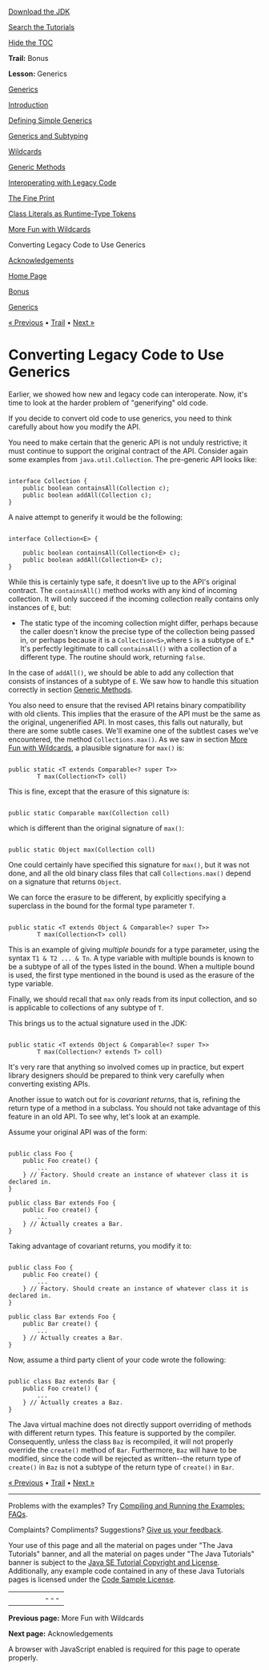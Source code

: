 [Download
the JDK](http://java.sun.com/javase/6/download.jsp)
  
[Search the
Tutorials](../../search.html)
  
[Hide the TOC](javascript:toggleLeft())

**Trail:** Bonus
  
**Lesson:** Generics

[Generics](index.html)

[Introduction](intro.html)

[Defining Simple Generics](simple.html)

[Generics and Subtyping](subtype.html)

[Wildcards](wildcards.html)

[Generic Methods](methods.html)

[Interoperating with Legacy Code](legacy.html)

[The Fine Print](fineprint.html)

[Class Literals as Runtime-Type Tokens](literals.html)

[More Fun with Wildcards](morefun.html)

Converting Legacy Code to Use Generics

[Acknowledgements](acknowledgements.html)

[Home Page](../../index.html)
>
[Bonus](../index.html)
>
[Generics](index.html)

[« Previous](morefun.html) • [Trail](../TOC.html) • [Next »](acknowledgements.html)

# Converting Legacy Code to Use Generics

Earlier, we showed how new and legacy code can interoperate. Now, it's
time to look at the harder problem of "generifying" old code.

If you decide to convert old code to use generics, you need to think
carefully about how you modify the API.

You need to make certain that the generic API is not unduly restrictive;
it must continue to support the original contract of the API.
Consider again some examples from `java.util.Collection`. The pre-generic
API looks like:

```

interface Collection {
    public boolean containsAll(Collection c);
    public boolean addAll(Collection c);
}

```

A naive attempt to generify it would be the following:

```

interface Collection<E> {

    public boolean containsAll(Collection<E> c);
    public boolean addAll(Collection<E> c);
}

```

While this is certainly type safe, it doesn't live up to the API's original
contract. The `containsAll()` method works with any kind of
incoming collection. It will only succeed if the incoming collection
really contains only instances of `E`, but:

* The static type of the incoming collection might differ, perhaps because
  the caller doesn't know the precise type of the collection being passed in,
  or perhaps because it is a `Collection<S>`,where `S` is a
  subtype of
  `E`.* It's perfectly legitimate to call `containsAll()` with a
    collection of a different type. The routine should work, returning
    `false`.

In the case of `addAll()`, we should be able to add any collection
that consists of instances of a subtype of `E`. We saw how to
handle this situation correctly in section
[Generic Methods](methods.html).

You also need to ensure that the revised
API retains binary compatibility with old clients. This implies that the
erasure of the API must be the same as the original, ungenerified API. In most
cases, this falls out naturally, but there are some subtle cases. We'll
examine one of the subtlest cases we've encountered,
the method `Collections.max()`.
As we saw in section
[More Fun with Wildcards](morefun.html), a plausible signature for `max()` is:

```

public static <T extends Comparable<? super T>> 
        T max(Collection<T> coll)

```

This is fine, except that the erasure of this signature is:

```

public static Comparable max(Collection coll)

```

which is different than the original signature of `max()`:

```

public static Object max(Collection coll)

```

One could
certainly have specified this signature for `max()`, but it was not
done, and all the old binary class files that call `Collections.max()`
depend on a signature that returns `Object`.

We can force the erasure to be different, by explicitly specifying a
superclass in the bound for the formal type parameter `T`.

```

public static <T extends Object & Comparable<? super T>> 
        T max(Collection<T> coll)

```

This is an example of giving *multiple bounds* for a type parameter, using the syntax
`T1 & T2 ... & Tn`. A type variable with multiple bounds is known to be a subtype of all
of the types listed in the bound. When a multiple bound is used, the first type mentioned in
the bound is used as the erasure of the type variable.

Finally, we should recall that `max` only reads from its input
collection, and so is applicable to collections of any subtype of `T`.

This brings
us to the actual signature used in the JDK:

```

public static <T extends Object & Comparable<? super T>> 
        T max(Collection<? extends T> coll)

```

It's very rare that anything so involved comes up in practice, but expert
library designers should be prepared to think very carefully when
converting existing APIs.

Another issue to watch out for is *covariant returns*, that is, refining
the return type of a method in a subclass. You should not take advantage
of this feature in an old API. To see why, let's look at an example.

Assume your original API was of the form:

```

public class Foo {
    public Foo create() {
        ...
    } // Factory. Should create an instance of whatever class it is declared in.
}

public class Bar extends Foo {
    public Foo create() {
        ...
    } // Actually creates a Bar.
}

```

Taking advantage of covariant returns, you modify it to:

```

public class Foo {
    public Foo create() {
        ...
    } // Factory. Should create an instance of whatever class it is declared in.
}

public class Bar extends Foo {
    public Bar create() {
        ...
    } // Actually creates a Bar.
}

```

Now, assume a third party client of your code wrote the following:

```

public class Baz extends Bar {
    public Foo create() {
        ...
    } // Actually creates a Baz.
}

```

The Java virtual machine does not directly support overriding of methods
with different return types. This feature is supported by the compiler.
Consequently, unless the class `Baz` is recompiled,
it will not properly override the `create()` method of
`Bar`. Furthermore, `Baz` will
have to be modified, since the code will be rejected as written--the
return type of `create()`
in `Baz` is not a subtype of the return type of `create()`
in `Bar`.

[« Previous](morefun.html)
•
[Trail](../TOC.html)
•
[Next »](acknowledgements.html)

---

Problems with the examples? Try [Compiling and Running
the Examples: FAQs](../../information/run-examples.html).
  
Complaints? Compliments? Suggestions? [Give
us your feedback](http://download.oracle.com/javase/feedback.html).

Your use of this page and all the material on pages under "The Java Tutorials" banner,
and all the material on pages under "The Java Tutorials" banner is subject to the [Java SE Tutorial Copyright
and License](../../information/license.html).
Additionally, any example code contained in any of these Java
Tutorials pages is licensed under the
[Code
Sample License](http://developers.sun.com/license/berkeley_license.html).

|  |  |  |  |  |
| --- | --- | --- | --- | --- |
| |  |  | | --- | --- | | duke image | Oracle logo | | [About Oracle](http://www.oracle.com/us/corporate/index.html) | [Oracle Technology Network](http://www.oracle.com/technology/index.html) | [Terms of Service](https://www.samplecode.oracle.com/servlets/CompulsoryClickThrough?type=TermsOfService) | Copyright © 1995, 2011 Oracle and/or its affiliates. All rights reserved. |

**Previous page:** More Fun with Wildcards
  
**Next page:** Acknowledgements




A browser with JavaScript enabled is required for this page to operate properly.